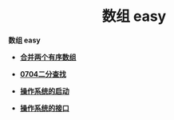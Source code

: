 <h1 align="center">数组 easy</h1>


**数组 easy**

- <font style="font-weight:bold; color:#4169E1;text-decoration:underline;" target="_blank">[合并两个有序数组](doc/leedcode题解/数组/easy/合并两个有序数组.md)</font>  
- <font style="font-weight:bold; color:#4169E1;text-decoration:underline;" target="_blank">[0704二分查找](doc/leedcode题解/数组/easy/0704二分查找.md)</font>  


- <font style="font-weight:bold; color:#4169E1;text-decoration:underline;" target="_blank">[操作系统的启动](doc/leedcode题解/数组/easy/操作系统的启动.md)</font>  
- <font style="font-weight:bold; color:#4169E1;text-decoration:underline;" target="_blank">[操作系统的接口](doc/leedcode题解/数组/easy/操作系统的接口.md)</font> 

